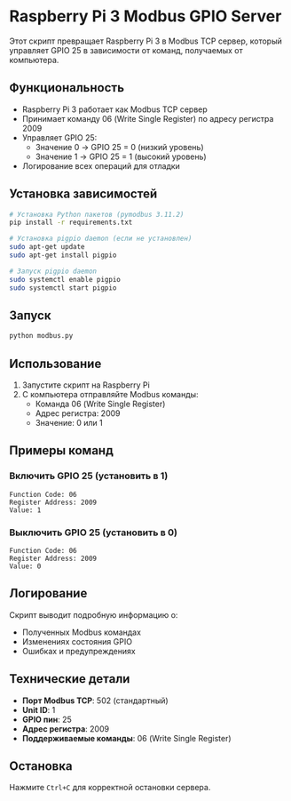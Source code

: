 # Raspberry Pi 3 Modbus GPIO Server

Этот скрипт превращает Raspberry Pi 3 в Modbus TCP сервер, который управляет GPIO 25 в зависимости от команд, получаемых от компьютера.

## Функциональность

- Raspberry Pi 3 работает как Modbus TCP сервер
- Принимает команду 06 (Write Single Register) по адресу регистра 2009
- Управляет GPIO 25:
  - Значение 0 → GPIO 25 = 0 (низкий уровень)
  - Значение 1 → GPIO 25 = 1 (высокий уровень)
- Логирование всех операций для отладки

## Установка зависимостей

```bash
# Установка Python пакетов (pymodbus 3.11.2)
pip install -r requirements.txt

# Установка pigpio daemon (если не установлен)
sudo apt-get update
sudo apt-get install pigpio

# Запуск pigpio daemon
sudo systemctl enable pigpio
sudo systemctl start pigpio
```

## Запуск

```bash
python modbus.py
```

## Использование

1. Запустите скрипт на Raspberry Pi
2. С компьютера отправляйте Modbus команды:
   - Команда 06 (Write Single Register)
   - Адрес регистра: 2009
   - Значение: 0 или 1

## Примеры команд

### Включить GPIO 25 (установить в 1)
```
Function Code: 06
Register Address: 2009
Value: 1
```

### Выключить GPIO 25 (установить в 0)
```
Function Code: 06
Register Address: 2009
Value: 0
```

## Логирование

Скрипт выводит подробную информацию о:
- Полученных Modbus командах
- Изменениях состояния GPIO
- Ошибках и предупреждениях

## Технические детали

- **Порт Modbus TCP**: 502 (стандартный)
- **Unit ID**: 1
- **GPIO пин**: 25
- **Адрес регистра**: 2009
- **Поддерживаемые команды**: 06 (Write Single Register)

## Остановка

Нажмите `Ctrl+C` для корректной остановки сервера.
